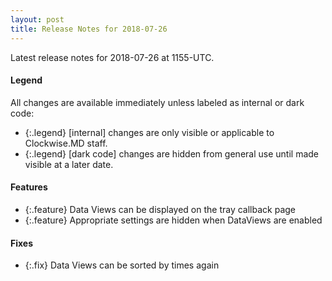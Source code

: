 ```yaml
---
layout: post
title: Release Notes for 2018-07-26
---
```


Latest release notes for 2018-07-26 at 1155-UTC.

<div class='legend' markdown='1'>

#### Legend

All changes are available immediately unless labeled as internal or dark code:

- {:.legend} [internal] changes are only visible or applicable to Clockwise.MD staff.
- {:.legend} [dark code] changes are hidden from general use until made visible at a later date.

</div>

<div class='features' markdown='1'>

#### Features

- {:.feature} Data Views can be displayed on the tray callback page
- {:.feature} Appropriate settings are hidden when DataViews are enabled

</div>

<div class='fixes' markdown='1'>

#### Fixes

- {:.fix} Data Views can be sorted by times again

</div>
